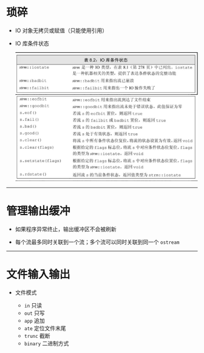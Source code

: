 # **琐碎**

- IO 对象无拷贝或赋值（只能使用引用）

- IO 库条件状态

  ![20220313121553](https://raw.githubusercontent.com/Be-A-God/Drawing-bed/main/note/20220313121553.png)
  ![20220313121608](https://raw.githubusercontent.com/Be-A-God/Drawing-bed/main/note/20220313121608.png)

--- 

# **管理输出缓冲**

- 如果程序异常终止，输出缓冲区不会被刷新

- 每个流最多同时关联到一个流；多个流可以同时关联到同一个 `ostream`

---

# **文件输入输出**

- 文件模式

  - `in` 只读
  - `out` 只写
  - `app` 追加
  - `ate` 定位文件末尾
  - `trunc` 截断
  - `binary` 二进制方式